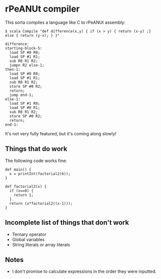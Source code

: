 # rPeANUt compiler

This sorta compiles a language like C to rPeANUt assembly:

```
$ scala Compile "def difference(x,y) { if (x > y) { return (x-y) ;} else { return (y-x); } }"

difference:
starting-block-5:
  load SP #0 R0;
  load SP #1 R1;
  sub R0 R1 R2;
  jumpn R2 else-1;
then-1:
  load SP #0 R0;
  load SP #1 R1;
  sub R0 R1 R2;
  store SP #0 R2;
  return;
  jump end-1;
else-1:
  load SP #1 R0;
  load SP #0 R1;
  sub R0 R1 R2;
  store SP #0 R2;
  return;
end-1:

```

It's not very fully featured, but it's coming along slowly!

## Things that do work

The following code works fine:
```
def main() {
  x = printInt(factorial2(6));
}

def factorial2(x) {
  if (x==0) {
    return 1;
  }
  return (x*factorial2((x-1)));
}
```

## Incomplete list of things that don't work
- Ternary operator
- Global variables
- String literals or array literals


## Notes
- I don't promise to calculate expressions in the order they were inputted.